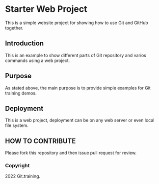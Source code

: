 # Starter Web Project

This is a simple website project for showing how to use Git and GitHub together.

## Introduction
This is an example to show different parts of Git repository and varios commands using a web project.

## Purpose
As stated above, the main purpose is to provide simple examples for Git training demos. 

## Deployment

This is a web project, deployment can be on any web server or even local file system. 

## HOW TO CONTRIBUTE

Please fork this repository and then issue pull request for review.


### Copyright

2022 Git.training.